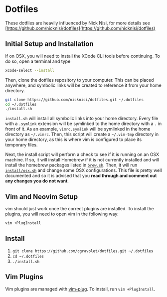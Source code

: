 # Dotfiles

These dotfiles are heavily influenced by Nick Nisi, for more details see [https://github.com/nicknisi/dotfiles](https://github.com/nicknisi/dotfiles)

## Initial Setup and Installation

If on OSX, you will need to install the XCode CLI tools before continuing. To do so, open a terminal and type

```bash
xcode-select --install
```

Then, clone the dotfiles repository to your computer. This can be placed anywhere, and symbolic links will be created to reference it from your home directory.

```bash
git clone https://github.com/nicknisi/dotfiles.git ~/.dotfiles
cd ~/.dotfiles
./install.sh
```

`install.sh` will install all symbolic links into your home directory. Every file with a `.symlink` extension will be symlinked to the home directory with a `.` in front of it. As an example, `vimrc.symlink` will be symlinked in the home directory as `~/.vimrc`. Then, this script will create a `~/.vim-tmp` directory in your home directory, as this is where vim is configured to place its temporary files.

Next, the install script will perform a check to see if it is running on an OSX machine. If so, it will install Homebrew if it is not currently installed and will install the homebrew packages listed in [`brew.sh`](install/brew.sh). Then, it will run [`install/osx.sh`](install/osx.sh) and change some OSX configurations. This file is pretty well documented and so it is advised that you __read through and comment out any changes you do not want__.

## Vim and Neovim Setup

vim should just work once the correct plugins are installed. To install the plugins, you will need to open vim in the following way:

```bash
vim +PlugInstall
```

## Install

1. `git clone https://github.com/cgravolet/dotfiles.git ~/.dotfiles`
1. `cd ~/.dotfiles`
1. `./install.sh`

## Vim Plugins

Vim plugins are managed with [vim-plug](https://github.com/junegunn/vim-plug). To install, run `vim +PlugInstall`.
